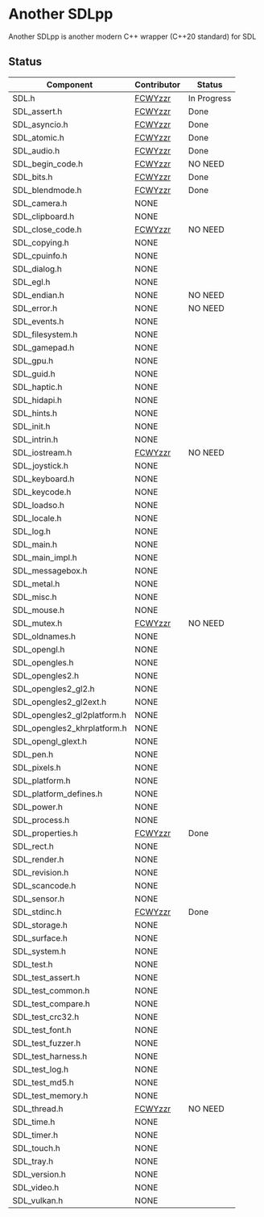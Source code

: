 # Another SDLpp
Another SDLpp is another modern C++ wrapper (C++20 standard) for SDL
## Status

| Component                   | Contributor                           | Status      |
|-----------------------------|---------------------------------------|-------------|
| SDL.h                       | [FCWYzzr](https://github.com/FCWYzzr) | In Progress |
| SDL_assert.h                | [FCWYzzr](https://github.com/FCWYzzr) | Done        |
| SDL_asyncio.h               | [FCWYzzr](https://github.com/FCWYzzr) | Done        |
| SDL_atomic.h                | [FCWYzzr](https://github.com/FCWYzzr) | Done        |
| SDL_audio.h                 | [FCWYzzr](https://github.com/FCWYzzr) | Done        |
| SDL_begin_code.h            | [FCWYzzr](https://github.com/FCWYzzr) | NO NEED     |
| SDL_bits.h                  | [FCWYzzr](https://github.com/FCWYzzr) | Done        |
| SDL_blendmode.h             | [FCWYzzr](https://github.com/FCWYzzr) | Done        |
| SDL_camera.h                | NONE                                  |             |
| SDL_clipboard.h             | NONE                                  |             |
| SDL_close_code.h            | [FCWYzzr](https://github.com/FCWYzzr) | NO NEED     |
| SDL_copying.h               | NONE                                  |             |
| SDL_cpuinfo.h               | NONE                                  |             |
| SDL_dialog.h                | NONE                                  |             |
| SDL_egl.h                   | NONE                                  |             |
| SDL_endian.h                | NONE                                  | NO NEED     |
| SDL_error.h                 | NONE                                  | NO NEED     |
| SDL_events.h                | NONE                                  |             |
| SDL_filesystem.h            | NONE                                  |             |
| SDL_gamepad.h               | NONE                                  |             |
| SDL_gpu.h                   | NONE                                  |             |
| SDL_guid.h                  | NONE                                  |             |
| SDL_haptic.h                | NONE                                  |             |
| SDL_hidapi.h                | NONE                                  |             |
| SDL_hints.h                 | NONE                                  |             |
| SDL_init.h                  | NONE                                  |             |
| SDL_intrin.h                | NONE                                  |             |
| SDL_iostream.h              | [FCWYzzr](https://github.com/FCWYzzr) | NO NEED     |
| SDL_joystick.h              | NONE                                  |             |
| SDL_keyboard.h              | NONE                                  |             |
| SDL_keycode.h               | NONE                                  |             |
| SDL_loadso.h                | NONE                                  |             |
| SDL_locale.h                | NONE                                  |             |
| SDL_log.h                   | NONE                                  |             |
| SDL_main.h                  | NONE                                  |             |
| SDL_main_impl.h             | NONE                                  |             |
| SDL_messagebox.h            | NONE                                  |             |
| SDL_metal.h                 | NONE                                  |             |
| SDL_misc.h                  | NONE                                  |             |
| SDL_mouse.h                 | NONE                                  |             |
| SDL_mutex.h                 | [FCWYzzr](https://github.com/FCWYzzr) | NO NEED     |
| SDL_oldnames.h              | NONE                                  |             |
| SDL_opengl.h                | NONE                                  |             |
| SDL_opengles.h              | NONE                                  |             |
| SDL_opengles2.h             | NONE                                  |             |
| SDL_opengles2_gl2.h         | NONE                                  |             |
| SDL_opengles2_gl2ext.h      | NONE                                  |             |
| SDL_opengles2_gl2platform.h | NONE                                  |             |
| SDL_opengles2_khrplatform.h | NONE                                  |             |
| SDL_opengl_glext.h          | NONE                                  |             |
| SDL_pen.h                   | NONE                                  |             |
| SDL_pixels.h                | NONE                                  |             |
| SDL_platform.h              | NONE                                  |             |
| SDL_platform_defines.h      | NONE                                  |             |
| SDL_power.h                 | NONE                                  |             |
| SDL_process.h               | NONE                                  |             |
| SDL_properties.h            | [FCWYzzr](https://github.com/FCWYzzr) | Done        |
| SDL_rect.h                  | NONE                                  |             |
| SDL_render.h                | NONE                                  |             |
| SDL_revision.h              | NONE                                  |             |
| SDL_scancode.h              | NONE                                  |             |
| SDL_sensor.h                | NONE                                  |             |
| SDL_stdinc.h                | [FCWYzzr](https://github.com/FCWYzzr) | Done        |
| SDL_storage.h               | NONE                                  |             |
| SDL_surface.h               | NONE                                  |             |
| SDL_system.h                | NONE                                  |             |
| SDL_test.h                  | NONE                                  |             |
| SDL_test_assert.h           | NONE                                  |             |
| SDL_test_common.h           | NONE                                  |             |
| SDL_test_compare.h          | NONE                                  |             |
| SDL_test_crc32.h            | NONE                                  |             |
| SDL_test_font.h             | NONE                                  |             |
| SDL_test_fuzzer.h           | NONE                                  |             |
| SDL_test_harness.h          | NONE                                  |             |
| SDL_test_log.h              | NONE                                  |             |
| SDL_test_md5.h              | NONE                                  |             |
| SDL_test_memory.h           | NONE                                  |             |
| SDL_thread.h                | [FCWYzzr](https://github.com/FCWYzzr) | NO NEED     |
| SDL_time.h                  | NONE                                  |             |
| SDL_timer.h                 | NONE                                  |             |
| SDL_touch.h                 | NONE                                  |             |
| SDL_tray.h                  | NONE                                  |             |
| SDL_version.h               | NONE                                  |             |
| SDL_video.h                 | NONE                                  |             |
| SDL_vulkan.h                | NONE                                  |             |
